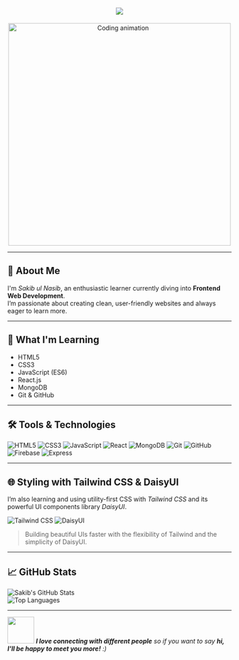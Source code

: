 <!-- Typing animation -->
<h1 align="center">
  <img src="?lines=I+am+Sakib+Nasib;Learning+Frontend+Web+Development;&center=true&width=500&height=50">
</h1>

<p align="center">
  <img src="https://cdn.dribbble.com/users/1162077/screenshots/3848914/media/7ed7d5ca7c3b21b63385e1bc907f1c19.gif" alt="Coding animation" width="500"/>
</p>

---

## 👋 About Me

I'm *Sakib ul Nasib*, an enthusiastic learner currently diving into **Frontend Web Development**.  
I’m passionate about creating clean, user-friendly websites and always eager to learn more.

---

## 🚀 What I'm Learning

- HTML5  
- CSS3  
- JavaScript (ES6)  
- React.js  
- MongoDB  
- Git & GitHub  

---

## 🛠 Tools & Technologies

![HTML5](https://img.shields.io/badge/HTML5-E34F26?style=flat&logo=html5&logoColor=white)
![CSS3](https://img.shields.io/badge/CSS3-1572B6?style=flat&logo=css3&logoColor=white)
![JavaScript](https://img.shields.io/badge/JavaScript-F7DF1E?style=flat&logo=javascript&logoColor=black)
![React](https://img.shields.io/badge/React-20232A?style=flat&logo=react&logoColor=61DAFB)
![MongoDB](https://img.shields.io/badge/MongoDB-4EA94B?style=flat&logo=mongodb&logoColor=white)
![Git](https://img.shields.io/badge/Git-F05032?style=flat&logo=git&logoColor=white)
![GitHub](https://img.shields.io/badge/GitHub-181717?style=flat&logo=github&logoColor=white)
![Firebase](https://img.shields.io/badge/Firebase-FFCA28?style=flat&logo=firebase&logoColor=black)
![Express](https://img.shields.io/badge/Express.js-000000?style=flat&logo=express&logoColor=white)

---

## 🌐 Styling with Tailwind CSS & DaisyUI

I’m also learning and using utility-first CSS with *Tailwind CSS* and its powerful UI components library *DaisyUI*.

![Tailwind CSS](https://img.shields.io/badge/Tailwind_CSS-38B2AC?style=flat&logo=tailwind-css&logoColor=white)
![DaisyUI](https://img.shields.io/badge/DaisyUI-FF69B4?style=flat&logo=daisyui&logoColor=white)

> Building beautiful UIs faster with the flexibility of Tailwind and the simplicity of DaisyUI.

---


## 📈 GitHub Stats

![Sakib's GitHub Stats](https://github-readme-stats.vercel.app/api?username=sakibnasib&show_icons=true&theme=react&hide_border=true)  
![Top Languages](https://github-readme-stats.vercel.app/api/top-langs/?username=sakibnasib&layout=compact&theme=react&hide_border=true)

---

<img src="https://media.giphy.com/media/LnQjpWaON8nhr21vNW/giphy.gif" width="60"> <em><b>I love connecting with different people</b> so if you want to say <b>hi, I'll be happy to meet you more!</b> :)</em>
